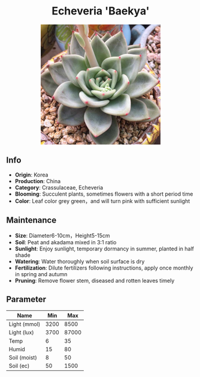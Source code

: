 <h1 align='center'>Echeveria 'Baekya'</h1>
<p align="center">
    <img 
        align='center'
        width='320'
        src="../images/echeveria baekya.png" 
        alt='Echeveria 'Baekya'' />
</p>

## Info

 - **Origin**: Korea
 - **Production**: China
 - **Category**: Crassulaceae, Echeveria
 - **Blooming**: Succulent plants, sometimes flowers with a short period time
 - **Color**: Leaf color grey green，and will turn pink with sufficient sunlight

## Maintenance

 - **Size**: Diameter6-10cm，Height5-15cm
 - **Soil**: Peat and akadama mixed in 3:1 ratio
 - **Sunlight**: Enjoy sunlight, temporary dormancy in summer, planted in half shade
 - **Watering**: Water thoroughly when soil surface is dry
 - **Fertilization**: Dilute fertilizers following instructions, apply once monthly in spring and autumn
 - **Pruning**: Remove flower stem, diseased and rotten leaves timely

## Parameter

| Name         | Min  | Max   |
|--------------|------|-------|
| Light (mmol) | 3200 | 8500  |
| Light (lux)  | 3700 | 87000 |
| Temp         | 6    | 35    |
| Humid        | 15   | 80    |
| Soil (moist) | 8   | 50    |
| Soil (ec)    | 50  | 1500  |